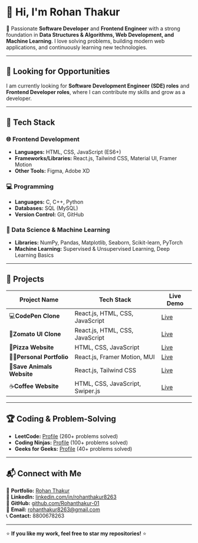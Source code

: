 # 👋 Hi, I'm Rohan Thakur  

🚀 Passionate **Software Developer** and **Frontend Engineer** with a strong foundation in **Data Structures & Algorithms, Web Development, and Machine Learning**. I love solving problems, building modern web applications, and continuously learning new technologies.  

---

## 💼 Looking for Opportunities  

I am currently looking for **Software Development Engineer (SDE) roles** and **Frontend Developer roles**, where I can contribute my skills and grow as a developer.  

---

## 🚀 Tech Stack  

### 🌐 Frontend Development  
- **Languages:** HTML, CSS, JavaScript (ES6+)  
- **Frameworks/Libraries:** React.js, Tailwind CSS, Material UI, Framer Motion    
- **Other Tools:** Figma, Adobe XD  

### 💻 Programming   
- **Languages:** C, C++, Python  
- **Databases:** SQL (MySQL)    
- **Version Control:** Git, GitHub  

### 🔬 Data Science & Machine Learning  
- **Libraries:** NumPy, Pandas, Matplotlib, Seaborn, Scikit-learn, PyTorch  
- **Machine Learning:** Supervised & Unsupervised Learning, Deep Learning Basics  

---

## 📌 Projects  

| Project Name | Tech Stack | Live Demo |
|-------------|-----------|-----------|
| 💻**CodePen Clone** | React.js, HTML, CSS, JavaScript | [Live](https://codepen-clone-weld.vercel.app/) |
| 🍕**Zomato UI Clone** | React.js, HTML, CSS, JavaScript | [Live](https://zomato-clone-wheat-five.vercel.app/) |
| 🍕**Pizza Website** | HTML, CSS, JavaScript | [Live](https://pizza-website-peach.vercel.app/) |
| 🧑‍💼**Personal Portfolio** | React.js, Framer Motion, MUI | [Live](https://react-portfolio-rohan-thakur.vercel.app/) |
| 🐾**Save Animals Website** | React.js, Tailwind CSS | [Live](https://save-animals-project.vercel.app/) |
| ☕**Coffee Website**  | HTML, CSS, JavaScript, Swiper.js | [Live](https://coffee-website-jvloqrryw-rohan-thakurs-projects-b808fdf8.vercel.app/) |

---

## 🏆 Coding & Problem-Solving  

- **LeetCode:** [Profile](https://leetcode.com/u/RohanThakur/) (260+ problems solved)  
- **Coding Ninjas:** [Profile](https://www.naukri.com/code360/profile/tucker123) (100+ problems solved)  
- **Geeks for Geeks:** [Profile](https://www.geeksforgeeks.org/user/rt880meuv/) (40+ problems solved)  

---

## 📬 Connect with Me  

🔗 **Portfolio:** [Rohan Thakur](https://react-portfolio-rohan-thakur.vercel.app/)  
💼 **LinkedIn:** [linkedin.com/in/rohanthakur8263](https://www.linkedin.com/in/rohanthakur8263/)  
🐙 **GitHub:** [github.com/Rohanthakur-01](https://github.com/Rohanthakur-01)  
📩 **Email:** rohanthakur8263@gmail.com  
📞 **Contact:** 8800678263  

---

⭐ **If you like my work, feel free to star my repositories!** ⭐  
